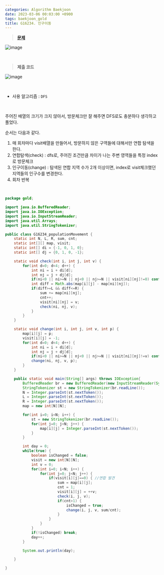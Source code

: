```yaml
---
categories: Algorithm Baekjoon
date: 2023-03-06 00:03:00 +0900
tags: baekjoon_gold
title: G16234. 인구이동
---
```


> **[문제](https://www.acmicpc.net/problem/16234)**

![image](https://user-images.githubusercontent.com/80896077/229787746-d351d047-cfb7-4a8b-8690-39081283e5f1.png)

<br>

> **제출 코드**

![image](https://user-images.githubusercontent.com/80896077/229787785-aa0a994b-6420-46ed-9ac6-632bdfa3652c.png)

<br>

- 사용 알고리즘 : `DFS`

<br>

주어진 배열의 크기가 크지 않아서, 방문체크만 잘 해주면 DFS로도 충분하다 생각하고 풀었다.

순서는 다음과 같다.

1. 매 회차마다 visit배열을 만들어서, 방문하지 않은 구역들에 대해서만 연합 탐색을 한다.
2. 연합탐색(check) : dfs로, 주어진 조건만큼 차이가 나는 주변 영역들을 특정 index로 방문체크
3. 인구이동(change) : 탐색된 연합 지역 수가 2개 이상이면, index로 visit체크했던 지역들의 인구수를 변경한다.
4. 회차 반복

<br>

```java
package gold;

import java.io.BufferedReader;
import java.io.IOException;
import java.io.InputStreamReader;
import java.util.Arrays;
import java.util.StringTokenizer;

public class G16234_populationMovement {
	static int N, L, R, sum, cnt;
	static int[][] map, visit;
	static int[] di = {-1, 0, 1, 0};
	static int[] dj = {0, 1, 0, -1};

	static void check(int i, int j, int v) {
		for(int d=0; d<4; d++) {
			int ni = i + di[d];
			int nj = j + dj[d];
			if(ni<0 || ni>=N || nj<0 || nj>=N || visit[ni][nj]!=0) continue;
			int diff = Math.abs(map[i][j] - map[ni][nj]);
			if(diff>=L && diff<=R) {
				sum += map[ni][nj];
				cnt++;
				visit[ni][nj] = v;
				check(ni, nj, v);
			}
		}
	}

	static void change(int i, int j, int v, int p) {
		map[i][j] = p;
		visit[i][j] = -1;
		for(int d=0; d<4; d++) {
			int ni = i + di[d];
			int nj = j + dj[d];
			if(ni<0 || ni>=N || nj<0 || nj>=N || visit[ni][nj]!=v) continue;
			change(ni, nj, v, p);
		}
	}

	public static void main(String[] args) throws IOException{
		BufferedReader br = new BufferedReader(new InputStreamReader(System.in));
		StringTokenizer st = new StringTokenizer(br.readLine());
		N = Integer.parseInt(st.nextToken());
		L = Integer.parseInt(st.nextToken());
		R = Integer.parseInt(st.nextToken());
		map = new int[N][N];

		for(int i=0; i<N; i++) {
			st = new StringTokenizer(br.readLine());
			for(int j=0; j<N; j++) {
				map[i][j] = Integer.parseInt(st.nextToken());
			}
		}

		int day = 0;
		while(true) {
			boolean isChanged = false;
			visit = new int[N][N];
			int v = 0;
			for(int i=0; i<N; i++) {
				for(int j=0; j<N; j++) {
					if(visit[i][j]==0) { //연합 발견
						sum = map[i][j];
						cnt = 1;
						visit[i][j] = ++v;
						check(i, j, v);
						if(cnt>1) {
							isChanged = true;
							change(i, j, v, sum/cnt);
						}
					}
				}
			}
			if(!isChanged) break;
			day++;
		}

		System.out.println(day);

	}

}
```
